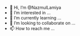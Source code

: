 - 👋 Hi, I’m @NazmulLamiya
- 👀 I’m interested in ...
- 🌱 I’m currently learning ...
- 💞️ I’m looking to collaborate on ...
- 📫 How to reach me ...

<!---
NazmulLamiya/NazmulLamiya is a ✨ special ✨ repository because its `README.md` (this file) appears on your GitHub profile.
You can click the Preview link to take a look at your changes.
--->
